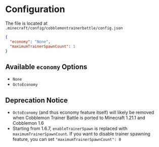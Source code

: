 # Configuration

The file is located at `.minecraft/config/cobblemontrainerbattle/config.json`

```json
{
  "economy": "None",
  "maximumTrainerSpawnCount": 1
}
```

## Available `economy` Options

- `None`
- `OctoEconomy`

## Deprecation Notice

- `OctoEconomy` (and thus economy feature itself) will likely be removed when Cobblemon Trainer Battle is ported to Minecraft 1.21.1 and Cobblemon 1.6
- Starting from 1.6.7, `enableTrainerSpawn` is replaced with `maximumTrainerSpawnCount`. If you want to disable trainer spawning feature, you can set `"maximumTrainerSpawnCount": 0`